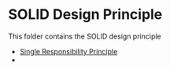 # SOLID Design Principle

This folder contains the SOLID design principle

- [Single Responsibility Principle](https://github.com/smitesht/design-patterns/tree/main/SOLID-Principles/SingleResponsobility)
- 
